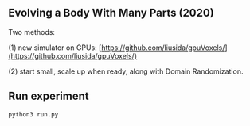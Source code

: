 ## Evolving a Body With Many Parts (2020)

Two methods:

(1) new simulator on GPUs: [https://github.com/liusida/gpuVoxels/](https://github.com/liusida/gpuVoxels/)

(2) start small, scale up when ready, along with Domain Randomization.

## Run experiment

```bash
python3 run.py
```
